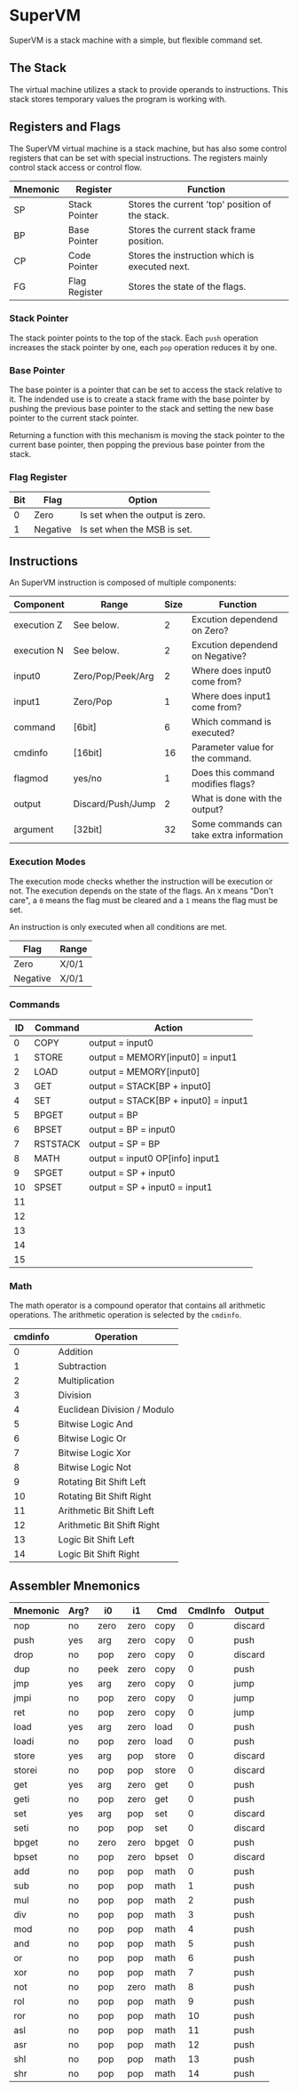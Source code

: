 # SuperVM

SuperVM is a stack machine with a simple, but flexible command
set.

## The Stack
The virtual machine utilizes a stack to provide operands to instructions.
This stack stores temporary values the program is working with.

## Registers and Flags

The SuperVM virtual machine is a stack machine, but has also some control
registers that can be set with special instructions. The registers mainly
control stack access or control flow.

| Mnemonic | Register      | Function                                        |
|----------|---------------|-------------------------------------------------|
|       SP | Stack Pointer | Stores the current 'top' position of the stack. |
|       BP | Base Pointer  | Stores the current stack frame position.        |
|       CP | Code Pointer  | Stores the instruction which is executed next.  |
|       FG | Flag Register | Stores the state of the flags.                  |

### Stack Pointer
The stack pointer points to the top of the stack. Each `push` operation increases
the stack pointer by one, each `pop` operation reduces it by one.

### Base Pointer
The base pointer is a pointer that can be set to access the stack relative to it.
The indended use is to create a stack frame with the base pointer by pushing the
previous base pointer to the stack and setting the new base pointer to the current
stack pointer.

Returning a function with this mechanism is moving the stack pointer to the current
base pointer, then popping the previous base pointer from the stack.

### Flag Register

| Bit | Flag     | Option                          |
|-----|----------|---------------------------------|
|   0 | Zero     | Is set when the output is zero. |
|   1 | Negative | Is set when the MSB is set.     |

## Instructions

An SuperVM instruction is composed of multiple components:

| Component   | Range             | Size | Function                                 |
|-------------|-------------------|------|------------------------------------------|
| execution Z | See below.        |    2 | Excution dependend on Zero?              |
| execution N | See below.        |    2 | Excution dependend on Negative?          |
| input0      | Zero/Pop/Peek/Arg |    2 | Where does input0 come from?             |
| input1      | Zero/Pop          |    1 | Where does input1 come from?             |
| command     | [6bit]            |    6 | Which command is executed?               |
| cmdinfo     | [16bit]           |   16 | Parameter value for the command.         |
| flagmod     | yes/no            |    1 | Does this command modifies flags?        |
| output      | Discard/Push/Jump |    2 | What is done with the output?            |
| argument    | [32bit]           |   32 | Some commands can take extra information |

### Execution Modes

The execution mode checks whether the instruction will be execution or not. The execution
depends on the state of the flags. An `X` means "Don't care", a `0` means the flag must be
cleared and a `1` means the flag must be set.

An instruction is only executed when all conditions are met.

| Flag      | Range |
|-----------|-------|
| Zero      | X/0/1 |
| Negative  | X/0/1 |

### Commands

| ID | Command     | Action                               |
|----|-------------|--------------------------------------|
|  0 | COPY        | output = input0                      |
|  1 | STORE       | output = MEMORY[input0] = input1     |
|  2 | LOAD        | output = MEMORY[input0]              |
|  3 | GET         | output = STACK[BP + input0]          |
|  4 | SET         | output = STACK[BP + input0] = input1 |
|  5 | BPGET       | output = BP                          |
|  6 | BPSET       | output = BP = input0                 |
|  7 | RSTSTACK    | output = SP = BP                     |
|  8 | MATH        | output = input0 OP[info] input1      |
|  9 | SPGET       | output = SP + input0                 |
| 10 | SPSET       | output = SP + input0 = input1        |
| 11 |             |                                      |
| 12 |             |                                      |
| 13 |             |                                      |
| 14 |             |                                      |
| 15 |             |                                      |

### Math
The math operator is a compound operator that contains all 
arithmetic operations. The arithmetic operation is selected
by the `cmdinfo`.

| cmdinfo | Operation                   |
|---------|-----------------------------|
|       0 | Addition                    |
|       1 | Subtraction                 |
|       2 | Multiplication              |
|       3 | Division                    |
|       4 | Euclidean Division / Modulo |
|       5 | Bitwise Logic And           |
|       6 | Bitwise Logic Or            |
|       7 | Bitwise Logic Xor           |
|       8 | Bitwise Logic Not           |
|       9 | Rotating Bit Shift Left     |
|      10 | Rotating Bit Shift Right    |
|      11 | Arithmetic Bit Shift Left   |
|      12 | Arithmetic Bit Shift Right  |
|      13 | Logic Bit Shift Left        |
|      14 | Logic Bit Shift Right       |

## Assembler Mnemonics

| Mnemonic | Arg? | i0   | i1   | Cmd   | CmdInfo  | Output  |
|----------|------|------|------|-------|----------|---------|
| nop      |   no | zero | zero | copy  | 0        | discard |
| push     |  yes | arg  | zero | copy  | 0        | push    |
| drop     |   no | pop  | zero | copy  | 0        | discard |
| dup      |   no | peek | zero | copy  | 0        | push    |
| jmp      |  yes | arg  | zero | copy  | 0        | jump    |
| jmpi     |   no | pop  | zero | copy  | 0        | jump    |
| ret      |   no | pop  | zero | copy  | 0        | jump    |
| load     |  yes | arg  | zero | load  | 0        | push    |
| loadi    |   no | pop  | zero | load  | 0        | push    |
| store    |  yes | arg  | pop  | store | 0        | discard |
| storei   |   no | pop  | pop  | store | 0        | discard |
| get      |  yes | arg  | zero | get   | 0        | push    |
| geti     |   no | pop  | zero | get   | 0        | push    |
| set      |  yes | arg  | pop  | set   | 0        | discard |
| seti     |   no | pop  | pop  | set   | 0        | discard |
| bpget    |   no | zero | zero | bpget | 0        | push    |
| bpset    |   no | pop  | zero | bpset | 0        | discard |
| add      |   no | pop  | pop  | math  | 0        | push    |
| sub      |   no | pop  | pop  | math  | 1        | push    |
| mul      |   no | pop  | pop  | math  | 2        | push    |
| div      |   no | pop  | pop  | math  | 3        | push    |
| mod      |   no | pop  | pop  | math  | 4        | push    |
| and      |   no | pop  | pop  | math  | 5        | push    |
| or       |   no | pop  | pop  | math  | 6        | push    |
| xor      |   no | pop  | pop  | math  | 7        | push    |
| not      |   no | pop  | zero | math  | 8        | push    |
| rol      |   no | pop  | pop  | math  | 9        | push    |
| ror      |   no | pop  | pop  | math  | 10       | push    |
| asl      |   no | pop  | pop  | math  | 11       | push    |
| asr      |   no | pop  | pop  | math  | 12       | push    |
| shl      |   no | pop  | pop  | math  | 13       | push    |
| shr      |   no | pop  | pop  | math  | 14       | push    |